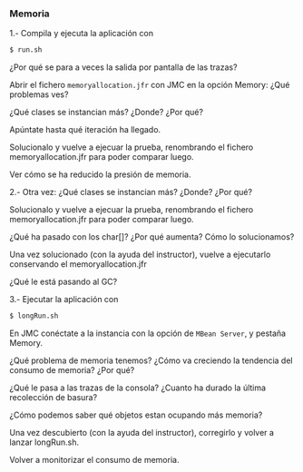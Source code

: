 ### Memoria

1.- Compila y ejecuta la aplicación con

```bash
$ run.sh
```

¿Por qué se para a veces la salida por pantalla de las trazas?

Abrir el fichero `memoryallocation.jfr` con JMC en la opción Memory: ¿Qué problemas ves?

¿Qué clases se instancian más? ¿Donde? ¿Por qué?

Apúntate hasta qué iteración ha llegado.

Solucionalo y vuelve a ejecuar la prueba, renombrando el fichero memoryallocation.jfr para poder comparar luego.

Ver cómo se ha reducido la presión de memoria.  


2.- Otra vez: ¿Qué clases se instancian más? ¿Donde? ¿Por qué?
 
Solucionalo y vuelve a ejecuar la prueba, renombrando el fichero memoryallocation.jfr para poder comparar luego.

¿Qué ha pasado con los char[]? ¿Por qué aumenta? Cómo lo solucionamos?

Una vez solucionado (con la ayuda del instructor), vuelve a ejecutarlo conservando el memoryallocation.jfr

¿Qué le está pasando al GC? 



3.- Ejecutar la aplicación con 

```bash
$ longRun.sh
```

En JMC conéctate a la instancia con la opción de `MBean Server`, y pestaña Memory.

¿Qué problema de memoria tenemos? ¿Cómo va creciendo la tendencia del consumo de memoria? ¿Por qué?

¿Qué le pasa a las trazas de la consola? ¿Cuanto ha durado la última recolección de basura?

¿Cómo podemos saber qué objetos estan ocupando más memoria?

Una vez descubierto (con la ayuda del instructor), corregirlo y volver a lanzar longRun.sh.

Volver a monitorizar el consumo de memoria.

  